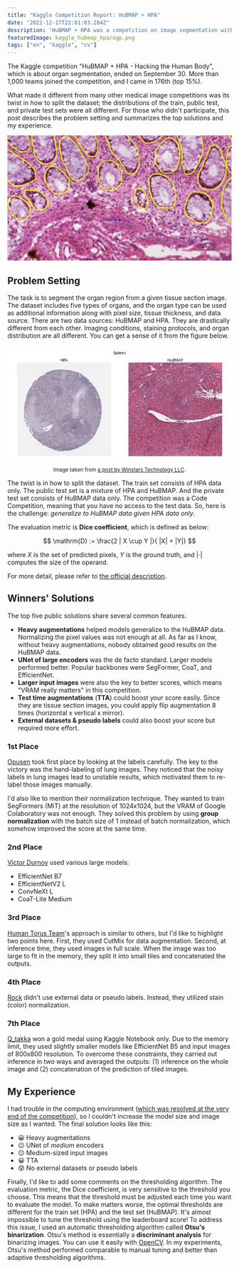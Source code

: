 ```yaml
---
title: "Kaggle Competition Report: HuBMAP + HPA"
date: "2022-12-17T22:01:03.284Z"
description: 'HuBMAP + HPA was a competition on image segmentation with a twist in how to split the dataset. How did winners approach this problem?'
featuredImage: kaggle_hubmap_hpa/ogp.png
tags: ["en", "kaggle", "cv"]
---
```


The Kaggle competition "HuBMAP + HPA - Hacking the Human Body", which is about organ segmentation, ended on September 30. More than 1,000 teams joined the competition, and I came in 176th (top 15%). 

What made it different from many other medical image competitions was its twist in how to split the dataset; the distributions of the train, public test, and private test sets were all different. For those who didn't participate, this post describes the problem setting and summarizes the top solutions and my experience.

![Organ segmentation](ogp.png)

## Problem Setting
The task is to segment the organ region from a given tissue section image. The dataset includes five types of organs, and the organ type can be used as additional information along with pixel size, tissue thickness, and data source. There are two data sources: HuBMAP and HPA. They are drastically different from each other. Imaging conditions, staining protocols, and organ distribution are all different. You can get a sense of it from the figure below.

![](2022-12-15-21-53-46.png)

<div style="text-align: center;"><small>Image taken from
<a href="https://wt-blog.medium.com/hubmap-hpa-hacking-the-human-body-6e58523961ed">
a post by Winstars Technology LLC</a>.</small></div>

The twist is in how to split the dataset. The train set consists of HPA data only. The public test set is a mixture of HPA and HuBMAP. And the private test set consists of HuBMAP data only. The competition was a Code Competition, meaning that you have no access to the test data. So, here is the challenge: *generalize to HuBMAP data given HPA data only*.

The evaluation metric is **Dice coefficient**, which is defined as below:

$$
\mathrm{D} := \frac{2 | X \cup Y |}{ |X| + |Y|}
$$

where $X$ is the set of predicted pixels, $Y$ is the ground truth, and $|\cdot|$ computes the size of the operand. 

For more detail, please refer to [the official description](https://www.kaggle.com/competitions/hubmap-organ-segmentation/overview/description).

## Winners' Solutions
The top five public solutions share several common features.

- **Heavy augmentations** helped models generalize to the HuBMAP data. Normalizing the pixel values was not enough at all. As far as I know, without heavy augmentations, nobody obtained good results on the HuBMAP data.
- **UNet of large encoders** was the de facto standard. Larger models performed better. Popular backbones were SegFormer, CoaT, and EfficientNet.
- **Larger input images** were also the key to better scores, which means "VRAM really matters" in this competition.
- **Test time augmentations** (**TTA**) could boost your score easily. Since they are tissue section images, you could apply flip augmentation 8 times (horizontal x vertical x mirror).  
- **External datasets & pseudo labels** could also boost your score but required more effort.

### 1st Place
[Opusen](https://www.kaggle.com/competitions/hubmap-organ-segmentation/discussion/356201) took first place by looking at the labels carefully. The key to the victory was the hand-labeling of lung images. They noticed that the noisy labels in lung images lead to unstable results, which motivated them to re-label those images manually.

I'd also like to mention their normalization technique. They wanted to train SegFormers (MiT) at the resolution of 1024x1024, but the VRAM of Google Colaboratory was not enough. They solved this problem by using **group normalization** with the batch size of 1 instead of batch normalization, which somehow improved the score at the same time.

### 2nd Place
[Victor Durnov](https://www.kaggle.com/competitions/hubmap-organ-segmentation/discussion/354857) used various large models:
- EfficientNet B7
- EfficientNetV2 L
- ConvNeXt L
- CoaT-Lite Medium

### 3rd Place
[Human Torus Team](https://www.kaggle.com/competitions/hubmap-organ-segmentation/discussion/354683)'s approach is similar to others, but I'd like to highlight two points here. First, they used CutMix for data augmentation. Second, at inference time, they used images in full scale. When the image was too large to fit in the memory, they split it into small tiles and concatenated the outputs.

### 4th Place
[Rock](https://www.kaggle.com/competitions/hubmap-organ-segmentation/discussion/354851) didn't use external data or pseudo labels. Instead, they utilized stain (color) normalization.

### 7th Place
[Q_takka](https://www.kaggle.com/competitions/hubmap-organ-segmentation/discussion/354859) won a gold medal using Kaggle Notebook only. Due to the memory limit, they used slightly smaller models like EfficientNet B5 and input images of 800x800 resolution. To overcome these constraints, they carried out inference in two ways and averaged the outputs: (1) inference on the whole image and (2) concatenation of the prediction of tiled images.

## My Experience
I had trouble in the computing environment ([which was resolved at the very end of the competition](https://hippocampus-garden.com/workbench_shm/)), so I couldn't increase the model size and image size as I wanted. The final solution looks like this:
- 😀 Heavy augmentations
- 😐 UNet of *medium* encoders
- 😐 Medium-sized input images
- 😀 TTA 
- 😰 No external datasets or pseudo labels

Finally, I'd like to add some comments on the thresholding algorithm. The evaluation metric, the Dice coefficient, is very sensitive to the threshold you choose. This means that the threshold must be adjusted each time you want to evaluate the model. To make matters worse, the optimal thresholds are different for the train set (HPA) and the test set (HuBMAP). It's almost impossible to tune the threshold using the leaderboard score! To address this issue, I used an automatic thresholding algorithm called **Otsu's binarization**. Otsu's method is essentially a **discriminant analysis** for binarizing images. You can use it easily with [OpenCV](https://docs.opencv.org/4.x/d7/d4d/tutorial_py_thresholding.html). In my experiments, Otsu's method performed comparable to manual tuning and better than adaptive thresholding algorithms.